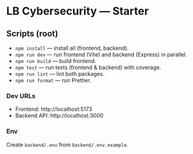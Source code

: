 # LB Cybersecurity — Starter

## Scripts (root)
- `npm install` — install all (frontend, backend).
- `npm run dev` — run frontend (Vite) and backend (Express) in parallel.
- `npm run build` — build frontend.
- `npm test` — run tests (frontend & backend) with coverage.
- `npm run lint` — lint both packages.
- `npm run format` — run Prettier.

### Dev URLs
- Frontend: http://localhost:5173
- Backend API: http://localhost:3000

### Env
Create `backend/.env` from `backend/.env.example`.
